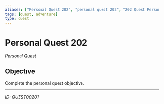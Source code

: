 ```yaml
---
aliases: ["Personal Quest 202", "personal quest 202", "202 Quest Personal"]
tags: [quest, adventure]
type: quest
---
```


# Personal Quest 202

*Personal Quest*

## Objective
Complete the personal quest objective.

---
*ID: QUEST00201*